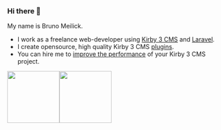 ### Hi there 👋

My name is Bruno Meilick.

- I work as a freelance web-developer using [Kirby 3 CMS](https://getkirby.com) and [Laravel](laravel.com).
- I create opensource, high quality Kirby 3 CMS [plugins](https://getkirby.com/plugins/bnomei).
- You can hire me to [improve the performance](https://forum.getkirby.com/t/remember-this-caching-in-kirby/23705) of your Kirby 3 CMS project.
<!-- - and small indie games on [Itch.io](https://bnomei.itch.io). -->

<div><img height="120em" src="https://github-readme-stats.vercel.app/api/top-langs/?username=bnomei&layout=compact&langs_count=7&border_color=22272e&bg_color=22272e&title_color=8f989f&text_color=8f989f&icon_color=b55c5e"/><img height="120em" src="https://github-readme-stats.vercel.app/api?username=bnomei&show_icons=true&border_color=22272e&bg_color=22272e&title_color=8f989f&icon_color=b55c5e&text_color=8f989f&include_all_commits=true&count_private=true"/></div>
